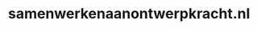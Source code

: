 ---
layout: post
title:  "samenwerkenaanontwerpkracht.nl"
internal_url:  "/data/samenwerkenaanontwerpkracht.nl.html"
categories: dutchgov
---